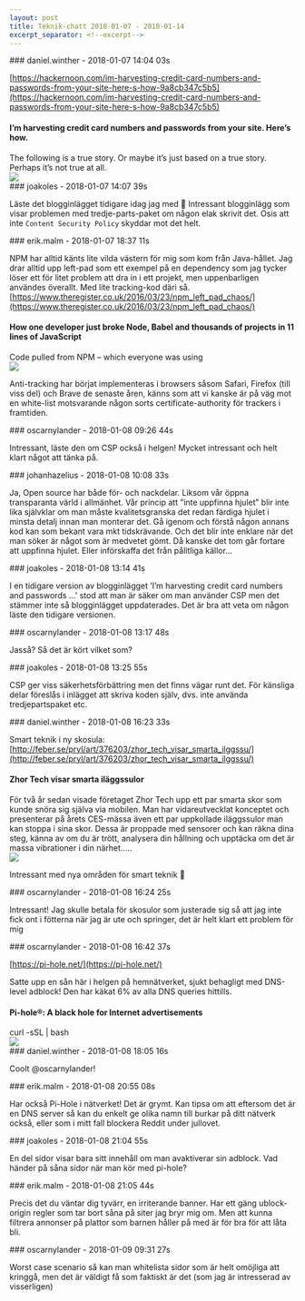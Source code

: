 ```yaml
---
layout: post
title: Teknik-chatt 2018-01-07 - 2018-01-14
excerpt_separator: <!--excerpt-->
---
```

<section class="message" markdown="1">
### daniel.winther - 2018-01-07 14:04 03s

[https://hackernoon.com/im-harvesting-credit-card-numbers-and-passwords-from-your-site-here-s-how-9a8cb347c5b5](https://hackernoon.com/im-harvesting-credit-card-numbers-and-passwords-from-your-site-here-s-how-9a8cb347c5b5)

<div class="attachment"><h4>I’m harvesting credit card numbers and passwords from your site. Here’s how.</h4><div class="text">The following is a true story. Or maybe it’s just based on a true story. Perhaps it’s not true at all.</div>
<a href="https://hackernoon.com/im-harvesting-credit-card-numbers-and-passwords-from-your-site-here-s-how-9a8cb347c5b5"><img src="https://cdn-images-1.medium.com/max/1200/1*41XiwBL9NXDfGtIXbc3UsQ.jpeg" fallback="I’m harvesting credit card numbers and passwords from your site. Here’s how."/></a></div>
    
</section>
<section class="message" markdown="1">
### joakoles - 2018-01-07 14:07 39s

Läste det blogginlägget tidigare idag jag med 🙂 Intressant blogginlägg som visar problemen med tredje-parts-paket om någon elak skrivit det. Osis att inte `Content Security Policy` skyddar mot det helt.
</section>
<section class="message" markdown="1">
### erik.malm - 2018-01-07 18:37 11s

NPM har alltid känts lite vilda västern för mig som kom från Java-hållet. Jag drar alltid upp left-pad som ett exempel på en dependency som jag tycker löser ett för litet problem att dra in i ett projekt, men uppenbarligen användes överallt. Med lite tracking-kod däri så.  [https://www.theregister.co.uk/2016/03/23/npm_left_pad_chaos/](https://www.theregister.co.uk/2016/03/23/npm_left_pad_chaos/)

<div class="attachment"><h4>How one developer just broke Node, Babel and thousands of projects in 11 lines of JavaScript</h4><div class="text">Code pulled from NPM – which everyone was using</div>
<a href="https://www.theregister.co.uk/2016/03/23/npm_left_pad_chaos/"><img src="https://regmedia.co.uk/2016/03/23/jenga_tower.jpg?x=1200&y=794" fallback="How one developer just broke Node, Babel and thousands of projects in 11 lines of JavaScript"/></a></div>
    
Anti-tracking har börjat implementeras i browsers såsom Safari, Firefox (till viss del) och Brave de senaste åren, känns som att vi kanske är på väg mot en white-list motsvarande någon sorts certificate-authority för trackers i framtiden.
</section>
<section class="message" markdown="1">
### oscarnylander - 2018-01-08 09:26 44s

Intressant, läste den om CSP också i helgen! Mycket intressant och helt klart något att tänka på.
</section>
<section class="message" markdown="1">
### johanhazelius - 2018-01-08 10:08 33s

Ja, Open source har både för- och nackdelar. Liksom vår öppna transparanta värld i allmänhet. Vår princip att ”inte uppfinna hjulet” blir inte lika självklar om man måste kvalitetsgranska det redan färdiga hjulet i minsta detalj innan man monterar det. Gå igenom och förstå någon annans kod kan som bekant vara mkt tidskrävande. Och det blir inte enklare när det man söker är något som är medvetet gömt. Då kanske det tom går fortare att uppfinna hjulet. Eller införskaffa det från pålitliga källor...
</section>
<section class="message" markdown="1">
### joakoles - 2018-01-08 13:14 41s

I en tidigare version av blogginlägget ’I’m harvesting credit card numbers and passwords ...’ stod att man är säker om man använder CSP men det stämmer inte så blogginlägget uppdaterades. Det är bra att veta om någon läste den tidigare versionen.
</section>
<section class="message" markdown="1">
### oscarnylander - 2018-01-08 13:17 48s

Jasså? Så det är kört vilket som?
</section>
<section class="message" markdown="1">
### joakoles - 2018-01-08 13:25 55s

CSP ger viss säkerhetsförbättring men det finns vägar runt det. För känsliga delar föreslås i inlägget att skriva koden själv, dvs. inte använda tredjepartspaket etc.
</section>
<section class="message" markdown="1">
### daniel.winther - 2018-01-08 16:23 33s

Smart teknik i ny skosula:
[http://feber.se/pryl/art/376203/zhor_tech_visar_smarta_ilggssu/](http://feber.se/pryl/art/376203/zhor_tech_visar_smarta_ilggssu/)

<div class="attachment"><h4>Zhor Tech visar smarta iläggssulor</h4><div class="text">För två år sedan visade företaget Zhor Tech upp ett par smarta skor som kunde snöra sig själva via mobilen. Man har vidareutvecklat konceptet och presenterar på årets CES-mässa även ett par uppkollade iläggssulor man kan stoppa i sina skor. Dessa är proppade med sensorer och kan räkna dina steg, känna av om du är trött, analysera din hållning och upptäcka om det är massa vibrationer i din närhet.....</div>
<a href="http://feber.se/pryl/art/376203/zhor_tech_visar_smarta_ilggssu/"><img src="http://static.feber.se/article_images/44/33/93/443393_440x440.jpg" fallback="Zhor Tech visar smarta iläggssulor"/></a></div>
    
Intressant med nya områden för smart teknik 🙂
</section>
<section class="message" markdown="1">
### oscarnylander - 2018-01-08 16:24 25s

Intressant! Jag skulle betala för skosulor som justerade sig så att jag inte fick ont i fötterna när jag är ute och springer, det är helt klart ett problem för mig
</section>
<section class="message" markdown="1">
### oscarnylander - 2018-01-08 16:42 37s

[https://pi-hole.net/](https://pi-hole.net/)

Satte upp en sån här i helgen på hemnätverket, sjukt behagligt med DNS-level adblock!
Den har käkat 6% av alla DNS queries hittills.

<div class="attachment"><h4>Pi-hole®: A black hole for Internet advertisements</h4><div class="text">curl -sSL <https://install.pi-hole.net> | bash</div>
<a href="https://pi-hole.net/"><div class="linkdiv"><img src="/assets/blogAssets/Pi-hole®: A black hole for Internet advertisements" fallback="Pi-hole®: A black hole for Internet advertisements"/></div></a></div>
    
</section>
<section class="message" markdown="1">
### daniel.winther - 2018-01-08 18:05 16s

Coolt @oscarnylander!
</section>
<section class="message" markdown="1">
### erik.malm - 2018-01-08 20:55 08s

Har också Pi-Hole i nätverket! Det är grymt.  Kan tipsa om att eftersom det är en DNS server så kan du enkelt ge olika namn till burkar på ditt nätverk också, eller som i mitt fall blockera Reddit under jullovet.
</section>
<section class="message" markdown="1">
### joakoles - 2018-01-08 21:04 55s

En del sidor visar bara sitt innehåll om man avaktiverar sin adblock. Vad händer på såna sidor när man kör med pi-hole?
</section>
<section class="message" markdown="1">
### erik.malm - 2018-01-08 21:05 44s

Precis det du väntar dig tyvärr, en irriterande banner.
Har ett gäng ublock-origin regler som tar bort såna på siter jag bryr mig om.
Men att kunna filtrera annonser på plattor som barnen håller på med är för bra för att låta bli.

<!--excerpt-->
</section>
<section class="message" markdown="1">
### oscarnylander - 2018-01-09 09:31 27s

Worst case scenario så kan man whitelista sidor som är helt omöjliga att kringgå, men det är väldigt få som faktiskt är det (som jag är intresserad av visserligen)
</section>